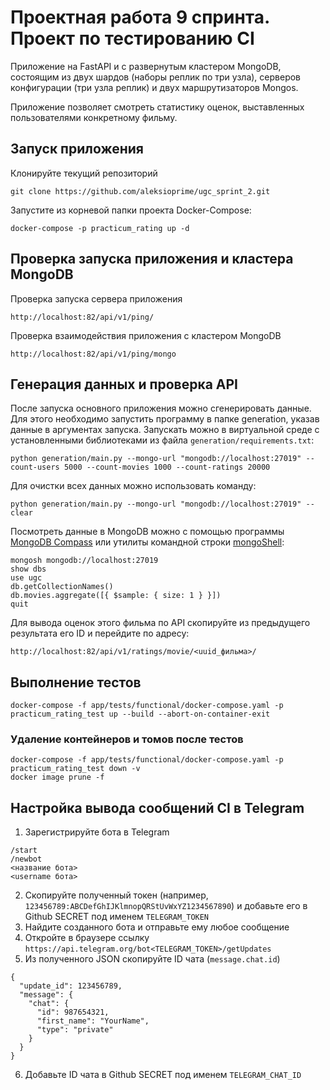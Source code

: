 # Проектная работа 9 спринта. Проект по тестированию CI

Приложение на FastAPI и c развернутым кластером MongoDB, состоящим  из двух шардов (наборы реплик по три узла), серверов конфигурации (три узла реплик) и двух маршрутизаторов Mongos.

Приложение позволяет смотреть статистику оценок, выставленных пользователями конкретному фильму.

## Запуск приложения
Клонируйте текущий репозиторий
```
git clone https://github.com/aleksioprime/ugc_sprint_2.git
```
Запустите из корневой папки проекта Docker-Сompose:
```
docker-compose -p practicum_rating up -d
```

## Проверка запуска приложения и кластера MongoDB
Проверка запуска сервера приложения
```
http://localhost:82/api/v1/ping/
```
Проверка взаимодействия приложения с кластером MongoDB
```
http://localhost:82/api/v1/ping/mongo
```

## Генерация данных и проверка API
После запуска основного приложения можно сгенерировать данные. Для этого необходимо запустить программу в папке generation, указав данные в аргументах запуска.
Запускать можно в виртуальной среде с установленными библиотеками из файла `generation/requirements.txt`:
```
python generation/main.py --mongo-url "mongodb://localhost:27019" --count-users 5000 --count-movies 1000 --count-ratings 20000 
```
Для очистки всех данных можно использовать команду:
```
python generation/main.py --mongo-url "mongodb://localhost:27019" --clear
```
Посмотреть данные в MongoDB можно с помощью программы [MongoDB Compass](https://www.mongodb.com/try/download/compass) или утилиты командной строки [mongoShell](https://www.mongodb.com/docs/mongodb-shell/install/):
```shell
mongosh mongodb://localhost:27019
show dbs
use ugc
db.getCollectionNames()
db.movies.aggregate([{ $sample: { size: 1 } }])
quit
```
Для вывода оценок этого фильма по API скопируйте из предыдущего результата его ID и перейдите по адресу:
```
http://localhost:82/api/v1/ratings/movie/<uuid_фильма>/
```

## Выполнение тестов
```
docker-compose -f app/tests/functional/docker-compose.yaml -p practicum_rating_test up --build --abort-on-container-exit
```

### Удаление контейнеров и томов после тестов
```
docker-compose -f app/tests/functional/docker-compose.yaml -p practicum_rating_test down -v
docker image prune -f
```

## Настройка вывода сообщений CI в Telegram

1. Зарегистрируйте бота в Telegram
```shell
/start
/newbot
<название бота>
<username бота>
```

2. Скопируйте полученный токен (например, `123456789:ABCDefGhIJKlmnopQRStUvWxYZ1234567890`) и добавьте его в Github SECRET под именем `TELEGRAM_TOKEN`
3. Найдите созданного бота и отправьте ему любое сообщение
4. Откройте в браузере ссылку `https://api.telegram.org/bot<TELEGRAM_TOKEN>/getUpdates`
5. Из полученного JSON скопируйте ID чата (`message.chat.id`)
```
{
  "update_id": 123456789,
  "message": {
    "chat": {
      "id": 987654321,
      "first_name": "YourName",
      "type": "private"
    }
  }
}
```
6. Добавьте ID чата в Github SECRET под именем `TELEGRAM_CHAT_ID`